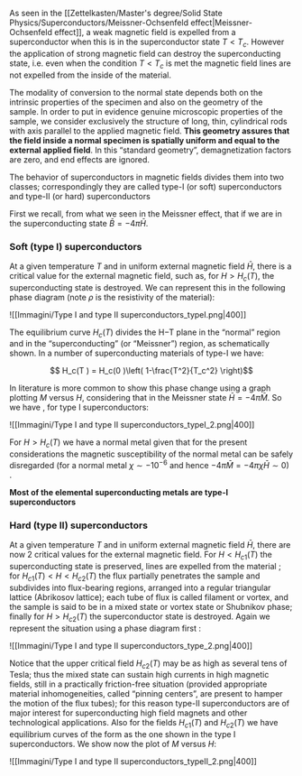 As seen in the [[Zettelkasten/Master's degree/Solid State Physics/Superconductors/Meissner-Ochsenfeld effect|Meissner-Ochsenfeld effect]], a weak magnetic field is expelled from a superconductor when this is in the superconductor state $T<T_c$.
However the application of strong magnetic field can destroy the superconducting state, i.e. even when the condition $T<T_c$ is met the magnetic field lines are not expelled from the inside of the material.

The modality of conversion to the normal state depends both on the intrinsic properties of the specimen and also on the geometry of the sample.
In order to put in evidence genuine microscopic properties of the sample, we consider exclusively the structure of long, thin, cylindrical rods with axis parallel to the applied magnetic field. **This geometry assures that the field inside a normal specimen is spatially uniform and equal to the external applied field**. In this “standard geometry”, demagnetization factors are zero, and end effects are ignored. 

The behavior of superconductors in magnetic fields divides them into two classes; correspondingly they are called type-I (or soft) superconductors and type-II (or hard) superconductors

First we recall, from what we seen in the Meissner effect, that if we are in the superconducting state $\bar{B} = -4 \pi \bar{H}$.
### Soft (type I) superconductors

At a given temperature $T$ and in uniform external magnetic field $\bar{H}$,  there is a critical value for the external magnetic field, such as, for $H>H_c(T)$, the superconducting state is destroyed.
We can represent this in the following phase diagram (note $\rho$ is the resistivity of the material):

![[Immagini/Type I and type II superconductors_typeI.png|400]]

The equilibrium curve $H_c(T )$ divides the H−T plane in the “normal” region and in the “superconducting” (or “Meissner”) region, as schematically shown. 
In a number of superconducting materials of type-I we have:

$$ H_c(T ) = H_c(0 )\left( 1-\frac{T^2}{T_c^2} \right)$$

In literature is more common to show this phase change using a graph plotting $M$ versus $H$, considering that in the Meissner state $\bar{H} = -4 \pi \bar{M}$. So we have , for type I superconductors:

![[Immagini/Type I and type II superconductors_typeI_2.png|400]]

For $H > H_c(T )$ we have a normal metal given that for the present considerations the magnetic susceptibility of the normal metal can be safely disregarded (for a normal metal $\chi \sim −10^{-6}$ and hence $-4 \pi \bar{M} = -4 \pi\chi\bar{H} \sim 0$)  .

**Most of the elemental superconducting metals are type-I superconductors**

### Hard (type II) superconductors

At a given temperature $T$ and in uniform external magnetic field $\bar{H}$,  there are now 2 critical values for the external magnetic field.
For $H<H_{c1}(T)$ the superconducting state is preserved, lines are expelled from the material ; for $H_{c1}(T)<H<H_{c2}(T)$  the flux partially penetrates the sample and subdivides into flux-bearing regions, arranged into a regular triangular lattice (Abrikosov lattice); each tube of flux is called filament or vortex, and the sample is said to be in a mixed state or vortex state or Shubnikov phase; finally for $H > H_{c2}(T )$ the superconductor state is destroyed.
Again we represent the situation using a phase diagram first :

![[Immagini/Type I and type II superconductors_type_2.png|400]]

Notice that the upper critical field $H_{c2}(T )$ may be as high as several tens of Tesla; thus the mixed state can sustain high currents in high magnetic fields, still in a practically friction-free situation (provided appropriate material inhomogeneities, called “pinning centers”, are present to hamper the motion of the flux tubes); for this reason type-II superconductors are of major interest for superconducting high field magnets and other technological applications. 
Also for the fields $H_{c1}(T )$ and $H_{c2}(T )$ we have equilibrium curves of the form as the one shown in the type I superconductors.
We show now the plot of $M$ versus $H$:

![[Immagini/Type I and type II superconductors_typeII_2.png|400]]
